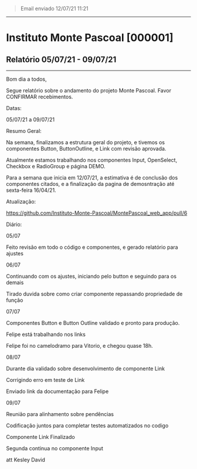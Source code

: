 > Email enviado 12/07/21 11:21

***

# Instituto Monte Pascoal [000001]

## **Relatório** 05/07/21 - 09/07/21

***

Bom dia a todos,

Segue relatório sobre o andamento do projeto Monte Pascoal.
Favor CONFIRMAR recebimentos.
 

Datas: 

05/07/21 a 09/07/21

 

Resumo Geral:

Na semana, finalizamos a estrutura geral do projeto, e tivemos os componentes Button, ButtonOutline, e Link com revisão aprovada.

Atualmente estamos trabalhando nos componentes Input, OpenSelect, Checkbox e RadioGroup e página DEMO.

Para a semana que inicia em 12/07/21, a estimativa é de conclusão dos componentes citados, e a finalização da pagina de demosntração até sexta-feira 16/04/21.

 

Atualização:

https://github.com/Instituto-Monte-Pascoal/MontePascoal_web_app/pull/6

Diário:

05/07

Feito revisão em todo o código e componentes, e gerado relatório para ajustes

06/07

Continuando com os ajustes, iniciando pelo button e seguindo para os demais

Tirado duvida sobre como criar componente repassando propriedade de função

07/07

Componentes Button e Button Outline validado e pronto para produção.

Felipe está trabalhando nos links

Felipe foi no camelodramo para Vitorio, e chegou quase 18h.

08/07

Durante dia validado sobre desenvolvimento de componente Link

Corrigindo erro em teste de Link

Enviado link da documentação para Felipe

09/07

Reunião para alinhamento sobre pendências

Codificação juntos para completar testes automatizados no codigo

Componente Link Finalizado

Segunda continua no componente Input

 

att
Kesley David